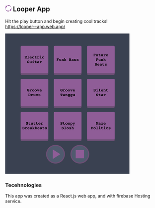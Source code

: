 ## <img src="https://github.com/noymashat/looper/blob/master/public/favicon-32x32.png" width="20" height="20"> Looper App

Hit the play button and begin creating cool tracks!
</br>
https://looper--app.web.app/

<img src="https://github.com/noymashat/looper/blob/master/public/image.png" width="400" height="450">

### Tecehnologies

This app was created as a React.js web app, and with firebase Hosting service.
